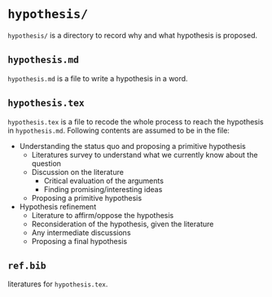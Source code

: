 # `hypothesis/`
`hypothesis/` is a directory to record why and what hypothesis is proposed.

## `hypothesis.md`
`hypothesis.md` is a file to write a hypothesis in a word.

## `hypothesis.tex`
`hypothesis.tex` is a file to recode the whole process to reach the hypothesis in `hypothesis.md`. Following contents are assumed to be in the file:
* Understanding the status quo and proposing a primitive hypothesis
    * Literatures survey to understand what we currently know about the question
    * Discussion on the literature
        * Critical evaluation of the arguments
        * Finding promising/interesting ideas
    * Proposing a primitive hypothesis
* Hypothesis refinement
    * Literature to affirm/oppose the hypothesis
    * Reconsideration of the hypothesis, given the literature
    * Any intermediate discussions
    * Proposing a final hypothesis

## `ref.bib`
literatures for `hypothesis.tex`.
